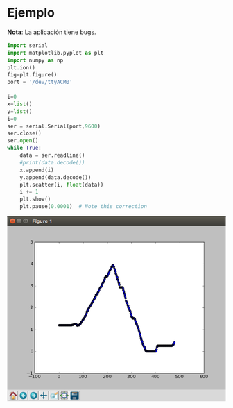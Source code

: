 # Ejemplo

**Nota**: La aplicación tiene bugs.

```python
import serial
import matplotlib.pyplot as plt
import numpy as np
plt.ion()
fig=plt.figure()
port = '/dev/ttyACM0'

i=0
x=list()
y=list()
i=0
ser = serial.Serial(port,9600)
ser.close()
ser.open()
while True:
    data = ser.readline()
    #print(data.decode())
    x.append(i)
    y.append(data.decode())    
    plt.scatter(i, float(data))
    i += 1
    plt.show()
    plt.pause(0.0001)  # Note this correction
```


![image](image_ui1.png)


